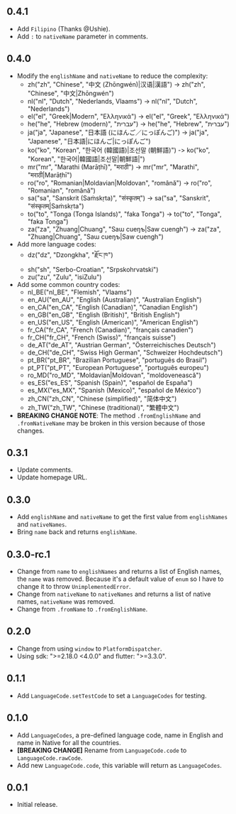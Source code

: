 ## 0.4.1

- Add `Filipino` (Thanks @Ushie).
- Add `:` to `nativeName` parameter in comments.

## 0.4.0

- Modify the `englishName` and `nativeName` to reduce the complexity:
  - zh("zh", "Chinese", "中文 (Zhōngwén)|汉语|漢語") -> zh("zh", "Chinese", "中文|Zhōngwén")
  - nl("nl", "Dutch", "Nederlands, Vlaams") -> nl("nl", "Dutch", "Nederlands")
  - el("el", "Greek|Modern", "Ελληνικά") -> el("el", "Greek", "Ελληνικά")
  - he("he", "Hebrew (modern)", "עברית") -> he("he", "Hebrew", "עברית")
  - ja("ja", "Japanese", "日本語 (にほんご／にっぽんご)") -> ja("ja", "Japanese", "日本語|にほんご|にっぽんご")
  - ko("ko", "Korean", "한국어 (韓國語)|조선말 (朝鮮語)") -> ko("ko", "Korean", "한국어|韓國語|조선말|朝鮮語|")
  - mr("mr", "Marathi (Marāṭhī)", "मराठी") -> mr("mr", "Marathi", "मराठी|Marāṭhī")
  - ro("ro", "Romanian|Moldavian|Moldovan", "română") -> ro("ro", "Romanian", "română")
  - sa("sa", "Sanskrit (Saṁskṛta)", "संस्कृतम्") -> sa("sa", "Sanskrit", "संस्कृतम्|Saṁskṛta")
  - to("to", "Tonga (Tonga Islands)", "faka Tonga") -> to("to", "Tonga", "faka Tonga")
  - za("za", "Zhuang|Chuang", "Saɯ cueŋƅ|Saw cuengh") -> za("za", "Zhuang|Chuang", "Saɯ cueŋƅ|Saw cuengh")
- Add more language codes:
  - dz("dz", "Dzongkha", "རྫོང་ཁ")
  - sh("sh", "Serbo-Croatian", "Srpskohrvatski")
  - zu("zu", "Zulu", "isiZulu")
- Add some common country codes:
  - nl_BE("nl_BE", "Flemish", "Vlaams")
  - en_AU("en_AU", "English (Australian)", "Australian English")
  - en_CA("en_CA", "English (Canadian)", "Canadian English")
  - en_GB("en_GB", "English (British)", "British English")
  - en_US("en_US", "English (American)", "American English")
  - fr_CA("fr_CA", "French (Canadian)", "français canadien")
  - fr_CH("fr_CH", "French (Swiss)", "français suisse")
  - de_AT("de_AT", "Austrian German", "Österreichisches Deutsch")
  - de_CH("de_CH", "Swiss High German", "Schweizer Hochdeutsch")
  - pt_BR("pt_BR", "Brazilian Portuguese", "português do Brasil")
  - pt_PT("pt_PT", "European Portuguese", "português europeu")
  - ro_MD("ro_MD", "Moldavian|Moldovan", "moldovenească")
  - es_ES("es_ES", "Spanish (Spain)", "español de España")
  - es_MX("es_MX", "Spanish (Mexico)", "español de México")
  - zh_CN("zh_CN", "Chinese (simplified)", "简体中文")
  - zh_TW("zh_TW", "Chinese (traditional)", "繁體中文")
- **BREAKING CHANGE NOTE**: The method `.fromEnglishName` and `.fromNativeName` may be broken in this version because of those changes.

## 0.3.1

- Update comments.
- Update homepage URL.

## 0.3.0

- Add `englishName` and `nativeName` to get the first value from `englishNames` and `nativeNames`.
- Bring `name` back and returns `englishName`.

## 0.3.0-rc.1

- Change from `name` to `englishNames` and returns a list of English names, the `name` was removed. Because it's a default value of `enum` so I have to change it to throw `UnimplementedError`.
- Change from `nativeName` to `nativeNames` and returns a list of native names, `nativeName` was removed.
- Change from `.fromName` to `.fromEnglishName`.

## 0.2.0

- Change from using `window` to `PlatformDispatcher`.
- Using sdk: ">=2.18.0 <4.0.0" and flutter: ">=3.3.0".

## 0.1.1

- Add `LanguageCode.setTestCode` to set a `LanguageCodes` for testing.

## 0.1.0

- Add `LanguageCodes`, a pre-defined language code, name in English and name in Native for all the countries.
- **[BREAKING CHANGE]** Rename from `LanguageCode.code` to `LanguageCode.rawCode`.
- Add new `LanguageCode.code`, this variable will return as `LanguageCodes`.

## 0.0.1

- Initial release.
